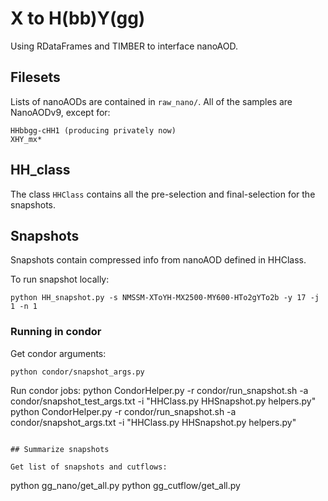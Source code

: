 # X to H(bb)Y(gg)

Using RDataFrames and TIMBER to interface nanoAOD.

## Filesets

Lists of nanoAODs are contained in `raw_nano/`.
All of the samples are NanoAODv9, except for:
```
HHbbgg-cHH1 (producing privately now)
XHY_mx*
```

## HH_class

The class `HHClass` contains all the pre-selection and final-selection for the snapshots.

## Snapshots

Snapshots contain compressed info from nanoAOD defined in HHClass.

To run snapshot locally:
```
python HH_snapshot.py -s NMSSM-XToYH-MX2500-MY600-HTo2gYTo2b -y 17 -j 1 -n 1
```

### Running in condor

Get condor arguments:
```
python condor/snapshot_args.py 
```

Run condor jobs:
python CondorHelper.py -r condor/run_snapshot.sh -a condor/snapshot_test_args.txt -i "HHClass.py HHSnapshot.py helpers.py"
python CondorHelper.py -r condor/run_snapshot.sh -a condor/snapshot_args.txt -i "HHClass.py HHSnapshot.py helpers.py"
```

## Summarize snapshots

Get list of snapshots and cutflows:
```
python gg_nano/get_all.py
python gg_cutflow/get_all.py
```

